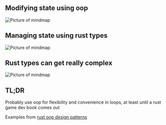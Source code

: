 ## Modifying state using oop
![Picture of mindmap](https://raw.githubusercontent.com/SpicyRicecaker/learn-oop-rust/master/map.png)

## Managing state using rust types
![Picture of mindmap](https://raw.githubusercontent.com/SpicyRicecaker/learn-oop-rust/master/pending.png)

## Rust types can get really complex
![Picture of mindmap](https://raw.githubusercontent.com/SpicyRicecaker/learn-oop-rust/master/problems.png)

## TL;DR 
Probably use oop for flexibility and convenience in loops, at least until a rust game dev book comes out

Examples from [rust oop design patterns](https://doc.rust-lang.org/book/ch17-03-oo-design-patterns.html)